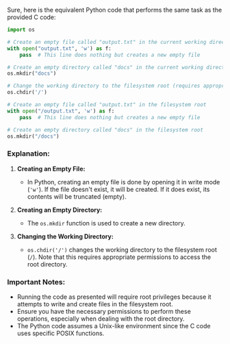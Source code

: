 Sure, here is the equivalent Python code that performs the same task as the provided C code:

```python
import os

# Create an empty file called "output.txt" in the current working directory
with open("output.txt", 'w') as f:
    pass  # This line does nothing but creates a new empty file

# Create an empty directory called "docs" in the current working directory
os.mkdir("docs")

# Change the working directory to the filesystem root (requires appropriate permissions)
os.chdir('/')

# Create an empty file called "output.txt" in the filesystem root
with open("/output.txt", 'w') as f:
    pass  # This line does nothing but creates a new empty file

# Create an empty directory called "docs" in the filesystem root
os.mkdir("/docs")
```

### Explanation:

1. **Creating an Empty File:**
   - In Python, creating an empty file is done by opening it in write mode (`'w'`). If the file doesn't exist, it will be created. If it does exist, its contents will be truncated (empty).
   
2. **Creating an Empty Directory:**
   - The `os.mkdir` function is used to create a new directory.

3. **Changing the Working Directory:**
   - `os.chdir('/')` changes the working directory to the filesystem root (`/`). Note that this requires appropriate permissions to access the root directory.

### Important Notes:
- Running the code as presented will require root privileges because it attempts to write and create files in the filesystem root.
- Ensure you have the necessary permissions to perform these operations, especially when dealing with the root directory.
- The Python code assumes a Unix-like environment since the C code uses specific POSIX functions.
